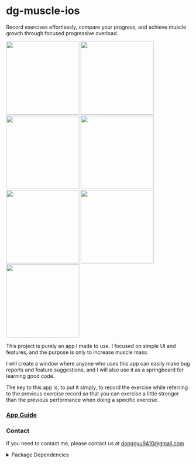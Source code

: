 # dg-muscle-ios
Record exercises effortlessly, compare your progress, and achieve muscle growth through focused progressive overload.
<div>
  <img src="https://github.com/donggyushin/dg-muscle-ios/assets/34573243/0dcc42a3-6062-43f5-b84a-af2d263ddff0" width=200 />
  <img src="https://github.com/donggyushin/dg-muscle-ios/assets/34573243/a820d20d-0b5a-4d8d-acd3-45f096c8a352" width=200 />
  <img src="https://github.com/donggyushin/dg-muscle-ios/assets/34573243/a307ab3c-f5cc-4f1b-9298-f43ba06de455" width=200 />
  <img src="https://github.com/donggyushin/dg-muscle-ios/assets/34573243/a4de715f-8777-4683-9061-b73223dfcc64" width=200 />
  <img src="https://github.com/donggyushin/dg-muscle-ios/assets/34573243/12778486-9a37-4d87-9ede-8ae86bb18250" width=200 />
  <img src="https://github.com/donggyushin/dg-muscle-ios/assets/34573243/e369876b-31ab-4c00-b64e-e90534323f54" width=200 />
  <img src="https://github.com/donggyushin/dg-muscle-ios/assets/34573243/fbcdf5ae-3e1d-4056-8536-3e490e2279db" width=200 />
</div>

This project is purely an app I made to use. I focused on simple UI and features, and the purpose is only to increase muscle mass.

I will create a window where anyone who uses this app can easily make bug reports and feature suggestions, and I will also use it as a springboard for learning good code.

The key to this app is, to put it simply, to record the exercise while referring to the previous exercise record so that you can exercise a little stronger than the previous performance when doing a specific exercise.

### [App Guide]([https://github.com/donggyushin/dg-muscle-ios/blob/main/documents/GUIDE.md](https://www.notion.so/dg-muscle-app-guide-2f58d99c886b458eaca6b82f1403fa4b))

### Contact
If you need to contact me, please contact us at donggyu9410@gmail.com

<details>
  <summary>Package Dependencies</summary>
  1. [Firebase](https://github.com/firebase/firebase-ios-sdk)https://github.com/firebase/firebase-ios-sdk
  2. [Kingfisher](https://github.com/onevcat/Kingfisher)https://github.com/onevcat/Kingfisher
  3. [SDWebImageSwiftUI](https://github.com/SDWebImage/SDWebImageSwiftUI)https://github.com/SDWebImage/SDWebImageSwiftUI
</details>

